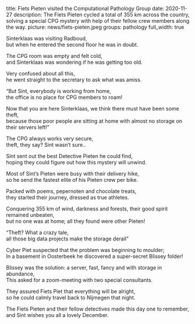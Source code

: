 title: Fiets Pieten visited the Computational Pathology Group
date: 2020-11-27
description: The Fiets Pieten cycled a total of 355 km across the country, solving a special CPG mystery with help of their fellow crew members along the way. 
picture: news/fiets-pieten.jpeg
groups: pathology
full_width: true

Sinterklaas was visiting Radboud,\
but when he entered the second floor he was in doubt.

The CPG room was empty and felt cold,\
and Sinterklaas was wondering if he was getting too old.

Very confused about all this,\
he went straight to the secretary to ask what was amiss.

“But Sint, everybody is working from home,\
the office is no place for CPG members to roam!

Now that you are here Sinterklaas, we think there must have been some theft,\
because those poor people are sitting at home with almost no storage on their servers left!”

The CPG always works very secure,\
theft, they say? Sint wasn’t sure..

Sint sent out the best Detective Pieten he could find,\
hoping they could figure out how this mystery will unwind.

Most of Sint’s Pieten were busy with their delivery hike,\
so he send the fastest elite of his Pieten crew per bike.

Packed with poems, pepernoten and chocolate treats,\
they started their journey, dressed as true athletes.

Conquering 355 km of wind, darkness and forests, their good spirit remained unbeaten,\
but no one was at home; all they found were other Pieten!

“Theft? What a crazy tale,\
all those big data projects make the storage derail”

Cyber Piet suspected that the problem was beginning to moulder;\
In a basement in Oosterbeek he discovered a super-secret Blissey folder!

Blissey was the solution: a server, fast, fancy and with storage in abundance,\
This asked for a zoom-meeting with two special consultants.

They assured Fiets Piet that everything will be alright,\
so he could calmly travel back to Nijmegen that night.

The Fiets Pieten and their fellow detectives made this day one to remember,\
and Sint wishes you all a lovely December.

